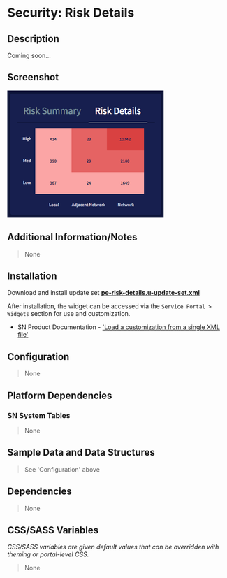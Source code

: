 # Security: Risk Details

## Description

Coming soon...

## Screenshot

![Risk Details](../../images/pe-risk-details.png)

## Additional Information/Notes

> None

## Installation

Download and install update set **[pe-risk-details.u-update-set.xml](https://github.com/platform-experience/serviceportal-widget-library/blob/master/pe-risk-details/pe-risk-details.u-update-set.xml)**

After installation, the widget can be accessed via the `Service Portal > Widgets` section for use and customization.

* SN Product Documentation - ['Load a customization from a single XML file'](https://docs.servicenow.com/bundle/kingston-application-development/page/build/system-update-sets/task/t_SaveAnUpdateSetAsAnXMLFile.html)

## Configuration

> None

## Platform Dependencies

### SN System Tables

> None

## Sample Data and Data Structures

> See 'Configuration' above

## Dependencies

> None

## CSS/SASS Variables

_CSS/SASS variables are given default values that can be overridden with theming or portal-level CSS._

> None